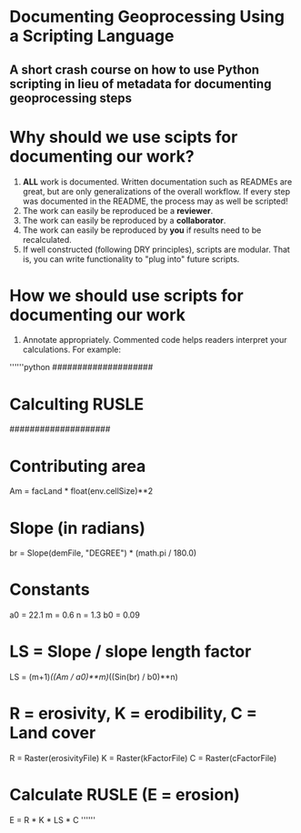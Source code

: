 Documenting Geoprocessing Using a Scripting Language
========================

A short crash course on how to use Python scripting in lieu of metadata for documenting geoprocessing steps
------------------------

# **Why** should we use scipts for documenting our work?

1. **ALL** work is documented. Written documentation such as READMEs are great, but are only generalizations of the overall workflow. If every step was documented in the README, the process may as well be scripted!
2. The work can easily be reproduced be a **reviewer**.
3. The work can easily be reproduced by a **collaborator**.
4. The work can easily be reproduced by **you** if results need to be recalculated.
5. If well constructed (following DRY principles), scripts are modular. That is, you can write functionality to "plug into" future scripts.

# **How** we should use scripts for documenting our work

1. Annotate appropriately. Commented code helps readers interpret your calculations. For example:

''''''python
####################
# Calculting RUSLE #
####################

# Contributing area
Am = facLand * float(env.cellSize)**2
# Slope (in radians)
br = Slope(demFile, "DEGREE") * (math.pi / 180.0)

# Constants
a0 = 22.1
m = 0.6
n = 1.3
b0 = 0.09

# LS = Slope / slope length factor
LS  =  (m+1)*((Am / a0)**m)*((Sin(br) / b0)**n)

# R = erosivity, K = erodibility, C = Land cover
R = Raster(erosivityFile)
K = Raster(kFactorFile)
C = Raster(cFactorFile)

# Calculate RUSLE (E = erosion)
E = R * K * LS * C
''''''
